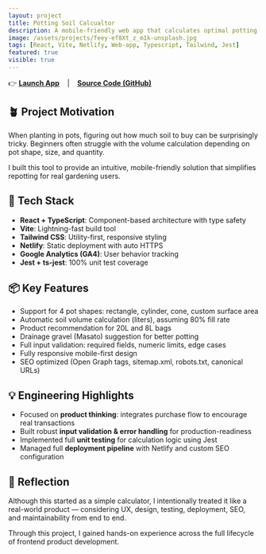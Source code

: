 ```yaml
---
layout: project
title: Potting Soil Calcualtor
description: A mobile-friendly web app that calculates optimal potting soil volume and recommends purchase options based on pot shape and size.
image: /assets/projects/feey-ef8Xt_z_m1k-unsplash.jpg
tags: [React, Vite, Netlify, Web-app, Typescript, Tailwind, Jest]
featured: true
visible: true
---
```


👉 [**Launch App**](https://soilcalc.changbitfarm.com/) &nbsp;&nbsp; | &nbsp;&nbsp; [**Source Code (GitHub)**](https://github.com/namikimlab/potting-soil-calculator)


## 🪴 Project Motivation

When planting in pots, figuring out how much soil to buy can be surprisingly tricky. Beginners often struggle with the volume calculation depending on pot shape, size, and quantity. 

I built this tool to provide an intuitive, mobile-friendly solution that simplifies repotting for real gardening users.


## 🔧 Tech Stack

- **React + TypeScript**: Component-based architecture with type safety
- **Vite**: Lightning-fast build tool
- **Tailwind CSS**: Utility-first, responsive styling
- **Netlify**: Static deployment with auto HTTPS
- **Google Analytics (GA4)**: User behavior tracking
- **Jest + ts-jest**: 100% unit test coverage


## 📦 Key Features

- Support for 4 pot shapes: rectangle, cylinder, cone, custom surface area
- Automatic soil volume calculation (liters), assuming 80% fill rate
- Product recommendation for 20L and 8L bags
- Drainage gravel (Masato) suggestion for better potting
- Full input validation: required fields, numeric limits, edge cases
- Fully responsive mobile-first design
- SEO optimized (Open Graph tags, sitemap.xml, robots.txt, canonical URLs)


## 💡 Engineering Highlights

- Focused on **product thinking**: integrates purchase flow to encourage real transactions
- Built robust **input validation & error handling** for production-readiness
- Implemented full **unit testing** for calculation logic using Jest
- Managed full **deployment pipeline** with Netlify and custom SEO configuration


## 👀 Reflection

Although this started as a simple calculator, I intentionally treated it like a real-world product — considering UX, design, testing, deployment, SEO, and maintainability from end to end.

Through this project, I gained hands-on experience across the full lifecycle of frontend product development.
